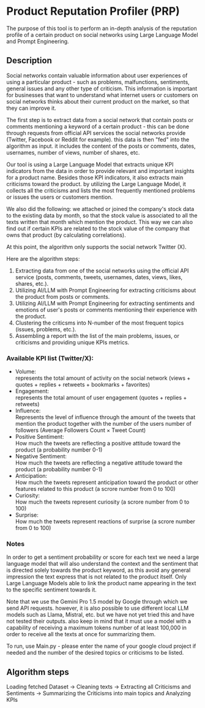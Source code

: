 # Product Reputation Profiler (PRP)
The purpose of this tool is to perform an in-depth analysis of the reputation profile of a certain product on social networks using Large Language Model and Prompt Engineering.

## Description
Social networks contain valuable information about user experiences of using a particular product - such as problems, malfunctions, sentiments, general issues and any other type of criticism. This information is important for businesses that want to understand what internet users or customers on social networks thinks about their current product on the market, so that they can improve it.

The first step is to extract data from a social network that contain posts or comments mentioning a keyword of a certain product - this can be done through requests from official API services the social networks provide (Twitter, Facebook or Reddit for example). this data is then "fed" into the algorithm as input. it includes the content of the posts or comments, dates, usernames, number of views, number of shares, etc.

Our tool is using a Large Language Model that extracts unique KPI indicators from the data in order to provide relevant and important insights for a product name. Besides those KPI indicators, it also extracts main criticisms toward the product. by utilizing the Large Language Model, it collects all the criticisms and lists the most frequently mentioned problems or issues the users or customers mention.   
   
We also did the following: we attached or joined the company's stock data to the existing data by month, so that the stock value is associated to all the texts written that month which mention the product. This way we can also find out if certain KPIs are related to the stock value of the company that owns that product (by calculating correlations).
   
At this point, the algorithm only supports the social network Twitter (X).

Here are the algorithm steps:    
1. Extracting data from one of the social networks using the official API service (posts, comments, tweets, usernames, dates, views, likes, shares, etc.).
2. Utilizing AI/LLM with Prompt Engineering for extracting criticisms about the product from posts or comments.
3. Utilizing AI/LLM with Prompt Engineering for extracting sentiments and emotions of user's posts or comments mentioning their experience with the product.
4. Clustering the criticsms into N-number of the most frequent topics (issues, problems, etc.).
5. Assembling a report with the list of the main problems, issues, or criticisms and providing unique KPIs metrics.

### Available KPI list (Twitter/X):
- Volume:   
  represents the total amount of activity on the social network (views + quotes + replies + retweets + bookmarks + favorites)
- Engagement:   
  represents the total amount of user engagement (quotes + replies + retweets)
- Influence:   
  Represents the level of influence through the amount of the tweets that mention the product together with the number of the users number of followers (Average Followers Count × Tweet Count)   
- Positive Sentiment:   
  How much the tweets are reflecting a positive attitude toward the product (a probability number 0-1)
- Negative Sentiment:   
  How much the tweets are reflecting a negative attitude toward the product (a probability number 0-1)
- Anticipation:   
  How much the tweets represent anticipation toward the product or other features related to this product (a scrore number from 0 to 100)
- Curiosity:   
  How much the tweets represent curiosity (a scrore number from 0 to 100)
- Surprise:   
  How much the tweets represent reactions of surprise (a scrore number from 0 to 100)

### Notes
In order to get a sentiment probability or score for each text we need a large language model that will also understand the context and the sentiment that is directed solely towards the product keyword, as this avoid any general impression the text express that is not related to the product itself. Only Large Language Models able to link the product name appearing in the text to the specific sentiment towards it.   
   
Note that we use the Gemini Pro 1.5 model by Google through which we send API requests. however, it is also possible to use different local LLM models such as Llama, Mistral, etc. but we have not yet tried this and have not tested their outputs. also keep in mind that it must use a model with a capability of receiving a maximum tokens number of at least 100,000 in order to receive all the texts at once for summarizing them.  
   
To run, use Main.py - please enter the name of your google cloud project if needed and the number of the desired topics or criticisms to be listed.    

## Algorithm steps
Loading fetched Dataset -> Cleaning texts -> Extracting all Criticisms and Sentiments -> Summarizing the Criticisms into main topics and Analyzing KPIs


